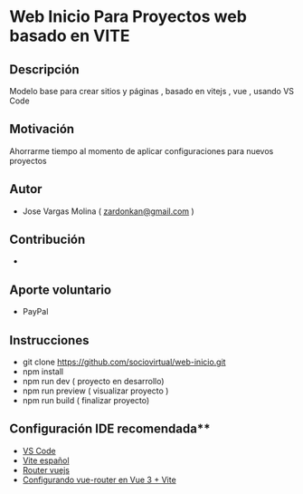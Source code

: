 # Web Inicio Para Proyectos web basado en VITE

## Descripción
Modelo base para crear sitios y páginas , basado en vitejs , vue , usando VS Code

## Motivación 
Ahorrarme  tiempo al momento de aplicar configuraciones para nuevos proyectos 

## Autor
- Jose Vargas Molina ( zardonkan@gmail.com )

## Contribución  
- 

## Aporte voluntario  
- PayPal 

## Instrucciones
- git clone https://github.com/sociovirtual/web-inicio.git
- npm install
- npm run dev ( proyecto en desarrollo)
- npm run preview ( visualizar proyecto )
- npm run build ( finalizar proyecto)

## Configuración IDE recomendada**
- [VS Code](https://code.visualstudio.com/) 
- [Vite  español](https://es.vitejs.dev/guide/)
- [Router vuejs](https://router.vuejs.org/guide/)
- [Configurando vue-router en Vue 3 + Vite]( https://adrian-galicia.dev/blog/configurando-vue-router-en-vue-3-vite/)